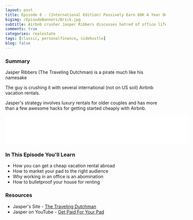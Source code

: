 ```yaml
---
layout: post
title: Episode 8 - (International Edition) Passively Earn 60K A Year On Airbnb w/ Jasper Ribbers aka The Flying Dutchman
bigimg: /EpisodeBanners/Brick.jpg
subtitle: Airbnb crusher Jasper Ribbers discusses hatred of office life and how he escaped with vacation rentals
comments: true
categories: realestate
tags: [classic, personalfinance, sidehustle]
blog: false
---
```


### Summary

Jasper Ribbers (The Traveling Dutchman) is a pirate much like his namesake

The guy is crushing it with several international (not on US soil) Airbnb vacation rentals.

Jasper's strategy involves luxury rentals for older couples and has more than a few awesome hacks for getting started cheaply with Airbnb.

<iframe style="border: none" src="//html5-player.libsyn.com/embed/episode/id/5335605/height/90/width/576/theme/custom/autonext/no/thumbnail/yes/autoplay/no/preload/no/no_addthis/no/direction/backward/render-playlist/no/custom-color/87A93A/" height="90" width="576" scrolling="no"  allowfullscreen webkitallowfullscreen mozallowfullscreen oallowfullscreen msallowfullscreen></iframe>


### In This Episode You'll Learn

* How you can get a cheap vacation rental abroad
* How to market your pad to the right audience
* Why working in an office is an abomination
* How to bulletproof your house for renting

### Resources

* Jasper's Site - [The Traveling Dutchman](http://thetravelingdutchman.com/)
* Jasper on YouTube - [Get Paid For Your Pad](https://www.youtube.com/watch?v=zRcCgulUN2M)

<br><br>